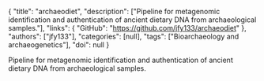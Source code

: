 {
  "title": "archaeodiet",
  "description": ["Pipeline for metagenomic identification and authentication of ancient dietary DNA from archaeological samples."],
  "links": {
    "GitHub": "https://github.com/jfy133/archaeodiet"
  },
  "authors": ["jfy133"],
  "categories": [null],
  "tags": ["Bioarchaeology and archaeogenetics"],
  "doi": null
}

<!-- Generated by csv2md.R – do not edit by hand -->

Pipeline for metagenomic identification and authentication of ancient dietary DNA from archaeological samples.